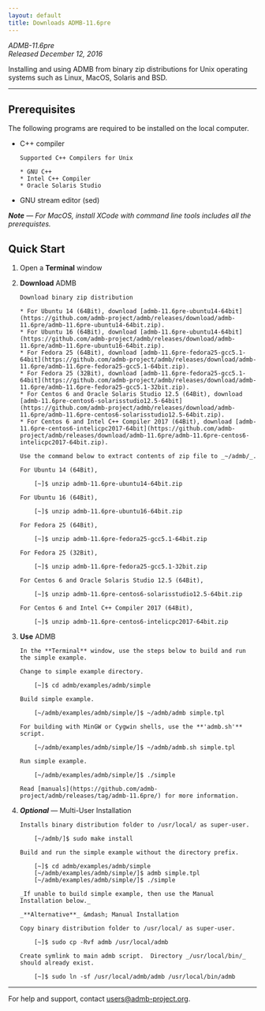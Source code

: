```yaml
---
layout: default
title: Downloads ADMB-11.6pre
---
```


*ADMB-11.6pre*  
*Released December 12, 2016*  

Installing and using ADMB from binary zip distributions for Unix operating systems such as Linux, MacOS, Solaris and BSD.

---

Prerequisites
-------------

The following programs are required to be installed on the local computer.

* C++ compiler

      Supported C++ Compilers for Unix

      * GNU C++
      * Intel C++ Compiler
      * Oracle Solaris Studio
            

* GNU stream editor (sed)

_**Note** &mdash; For MacOS, install XCode with command line tools includes all the prerequistes._

Quick Start
-----------

1. Open a **Terminal** window

2. **Download** ADMB

       Download binary zip distribution

       * For Ubuntu 14 (64Bit), download [admb-11.6pre-ubuntu14-64bit](https://github.com/admb-project/admb/releases/download/admb-11.6pre/admb-11.6pre-ubuntu14-64bit.zip).
       * For Ubuntu 16 (64Bit), download [admb-11.6pre-ubuntu14-64bit](https://github.com/admb-project/admb/releases/download/admb-11.6pre/admb-11.6pre-ubuntu16-64bit.zip).
       * For Fedora 25 (64Bit), download [admb-11.6pre-fedora25-gcc5.1-64bit](https://github.com/admb-project/admb/releases/download/admb-11.6pre/admb-11.6pre-fedora25-gcc5.1-64bit.zip).
       * For Fedora 25 (32Bit), download [admb-11.6pre-fedora25-gcc5.1-64bit](https://github.com/admb-project/admb/releases/download/admb-11.6pre/admb-11.6pre-fedora25-gcc5.1-32bit.zip).
       * For Centos 6 and Oracle Solaris Studio 12.5 (64Bit), download [admb-11.6pre-centos6-solarisstudio12.5-64bit](https://github.com/admb-project/admb/releases/download/admb-11.6pre/admb-11.6pre-centos6-solarisstudio12.5-64bit.zip).
       * For Centos 6 and Intel C++ Compiler 2017 (64Bit), download [admb-11.6pre-centos6-intelicpc2017-64bit](https://github.com/admb-project/admb/releases/download/admb-11.6pre/admb-11.6pre-centos6-intelicpc2017-64bit.zip).   

       Use the command below to extract contents of zip file to _~/admb/_. 

       For Ubuntu 14 (64Bit),

           [~]$ unzip admb-11.6pre-ubuntu14-64bit.zip

       For Ubuntu 16 (64Bit),

           [~]$ unzip admb-11.6pre-ubuntu16-64bit.zip

       For Fedora 25 (64Bit),

           [~]$ unzip admb-11.6pre-fedora25-gcc5.1-64bit.zip

       For Fedora 25 (32Bit),

           [~]$ unzip admb-11.6pre-fedora25-gcc5.1-32bit.zip

       For Centos 6 and Oracle Solaris Studio 12.5 (64Bit),

           [~]$ unzip admb-11.6pre-centos6-solarisstudio12.5-64bit.zip

       For Centos 6 and Intel C++ Compiler 2017 (64Bit),

           [~]$ unzip admb-11.6pre-centos6-intelicpc2017-64bit.zip

3. **Use** ADMB

       In the **Terminal** window, use the steps below to build and run the simple example.

       Change to simple example directory.       

           [~]$ cd admb/examples/admb/simple

       Build simple example.

           [~/admb/examples/admb/simple/]$ ~/admb/admb simple.tpl

       For building with MinGW or Cygwin shells, use the **'admb.sh'** script.

           [~/admb/examples/admb/simple/]$ ~/admb/admb.sh simple.tpl

       Run simple example.

           [~/admb/examples/admb/simple/]$ ./simple

       Read [manuals](https://github.com/admb-project/admb/releases/tag/admb-11.6pre/) for more information.

4. _**Optional**_ &mdash; Multi-User Installation    

       Installs binary distribution folder to /usr/local/ as super-user.

           [~/admb/]$ sudo make install

       Build and run the simple example without the directory prefix.

           [~]$ cd admb/examples/admb/simple
           [~/admb/examples/admb/simple/]$ admb simple.tpl
           [~/admb/examples/admb/simple/]$ ./simple

       _If unable to build simple example, then use the Manual Installation below._

       _**Alternative**_ &mdash; Manual Installation    

       Copy binary distribution folder to /usr/local/ as super-user.

           [~]$ sudo cp -Rvf admb /usr/local/admb

       Create symlink to main admb script.  Directory _/usr/local/bin/_ should already exist.

           [~]$ sudo ln -sf /usr/local/admb/admb /usr/local/bin/admb

--------------------------------------------------------------------------------
For help and support, contact <users@admb-project.org>.
